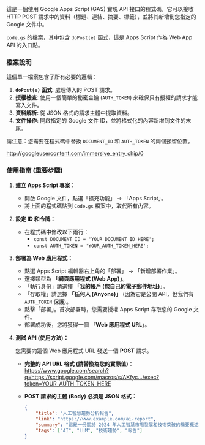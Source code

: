 這是一個使用 Google Apps Script (GAS) 實現 API 接口的程式碼，它可以接收 HTTP POST 請求中的資料（標題、連結、摘要、標籤），並將其新增到您指定的 Google 文件中。

`code.gs` 的檔案，其中包含 `doPost(e)` 函式，這是 Apps Script 作為 Web App API 的入口點。

### 檔案說明

這個單一檔案包含了所有必要的邏輯：

1.  **`doPost(e)` 函式**: 處理傳入的 POST 請求。
2.  **授權檢查**: 使用一個簡單的秘密金鑰 (`AUTH_TOKEN`) 來確保只有授權的請求才能寫入文件。
3.  **資料解析**: 從 JSON 格式的請求主體中提取資料。
4.  **文件操作**: 開啟指定的 Google 文件 ID，並將格式化的內容新增到文件的末尾。

請注意：您需要在程式碼中替換 `DOCUMENT_ID` 和 `AUTH_TOKEN` 的兩個預留位置。

http://googleusercontent.com/immersive_entry_chip/0

### 使用指南 (重要步驟)

1.  **建立 Apps Script 專案：**

      * 開啟 Google 文件，點選「擴充功能」 -\> 「Apps Script」。
      * 將上面的程式碼貼到 `Code.gs` 檔案中，取代所有內容。

2.  **設定 ID 和令牌：**

      * 在程式碼中修改以下兩行：
          * `const DOCUMENT_ID = 'YOUR_DOCUMENT_ID_HERE';`
          * `const AUTH_TOKEN = 'YOUR_AUTH_TOKEN_HERE';`

3.  **部署為 Web 應用程式：**

      * 點選 Apps Script 編輯器右上角的「部署」 -\> 「新增部署作業」。
      * 選擇類型為 **「網頁應用程式 (Web App)」**。
      * 「執行身份」請選擇 **「我的帳戶 (您自己的電子郵件地址)」**。
      * 「存取權」請選擇 **「任何人 (Anyone)」** (因為它是公開 API，但我們有 `AUTH_TOKEN` 保護)。
      * 點擊「部署」。首次部署時，您需要授權 Apps Script 存取您的 Google 文件。
      * 部署成功後，您將獲得一個 **「Web 應用程式 URL」**。

4.  **測試 API (使用方法)：**

    您需要向這個 Web 應用程式 URL 發送一個 **POST** 請求。

      * **完整的 API URL 格式 (請替換為您的實際值)：**
        https://www.google.com/search?q=https://script.google.com/macros/s/AKfyc.../exec?token=YOUR_AUTH_TOKEN_HERE

      * **POST 請求的主體 (Body) 必須是 JSON 格式：**

        ```json
        {
            "title": "人工智慧趨勢分析報告",
            "link": "https://www.example.com/ai-report",
            "summary": "這是一份關於 2024 年人工智慧市場發展和技術突破的簡要概述，重點討論了大型語言模型的商業應用。",
            "tags": ["AI", "LLM", "技術趨勢", "報告"]
        }
        ```
